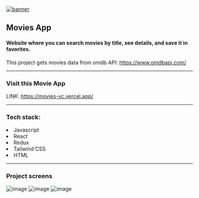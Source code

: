 [![banner](https://user-images.githubusercontent.com/94813118/165605352-22428713-9e84-4d98-93f0-cbddbfde0ebe.png)](http://www.linkedin.com/in/lilianaleiva)

## Movies App

#### Website where you can search movies by title, see details, and save it in favorites. 
This project gets movies data from omdb API: https://www.omdbapi.com/ 

---

### Visit this Movie App
LINK: https://movies-vc.vercel.app/

---

### Tech stack:
<li>Javascript</li>
<li>React</li>
<li>Redux</li>
<li>Tailwind CSS</li>
<li>HTML</li>

---

### Project screens
![image](https://user-images.githubusercontent.com/94813118/171720971-c8779acf-5362-4e12-9217-e2cfb2b67adf.png)
![image](https://user-images.githubusercontent.com/94813118/171721065-b74d485b-bce8-4cdd-bd97-f4280306a1a7.png)
![image](https://user-images.githubusercontent.com/94813118/171721160-de375a9f-a8c4-43bd-8716-609f06713cd8.png)


